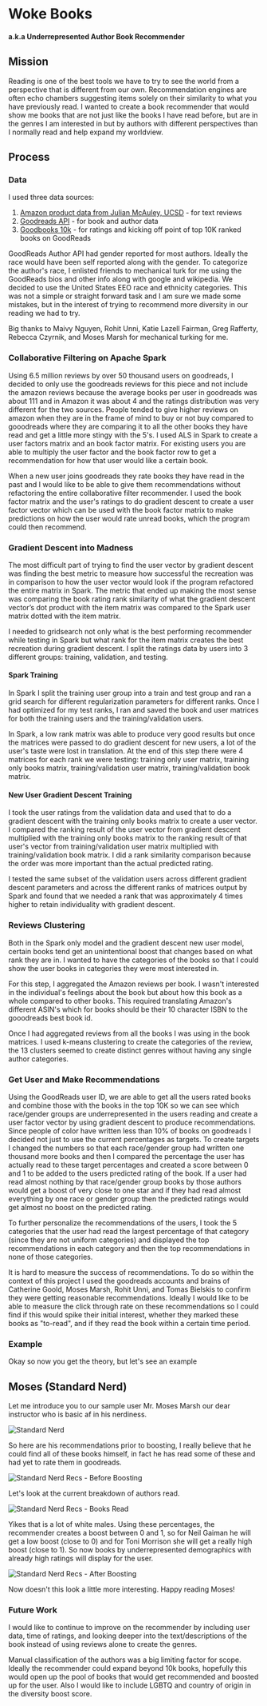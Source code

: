 # Woke Books
#### a.k.a Underrepresented Author Book Recommender

## Mission
Reading is one of the best tools we have to try to see the world from a perspective that is different from our own. Recommendation engines are often echo chambers suggesting items solely on their similarity to what you have previously read. I wanted to create a book recommender that would show me books that are not just like the books I have read before, but are in the genres I am interested in but by authors with different perspectives than I normally read and help expand my worldview.

## Process

### Data
I used three data sources:
1. [Amazon product data from Julian McAuley, UCSD](http://jmcauley.ucsd.edu/data/amazon/) - for text reviews
2. [Goodreads API](https://www.goodreads.com/api/index) - for book and author data
3. [Goodbooks 10k](https://github.com/zygmuntz/goodbooks-10k) - for ratings and kicking off point of top 10K ranked books on GoodReads

GoodReads Author API had gender reported for most authors. Ideally the race would have been self reported along with the gender. To categorize the author's race, I enlisted friends to mechanical turk for me using the GoodReads bios and other info along with google and wikipedia. We decided to use the United States EEO race and ethnicity categories. This was not a simple or straight forward task and I am sure we made some mistakes, but in the interest of trying to recommend more diversity in our reading we had to try.

Big thanks to Maivy Nguyen, Rohit Unni, Katie Lazell Fairman, Greg Rafferty, Rebecca Czyrnik, and Moses Marsh for mechanical turking for me.

### Collaborative Filtering on Apache Spark
Using 6.5 million reviews by over 50 thousand users on goodreads, I decided to only use the goodreads reviews for this piece and not include the amazon reviews because the average books per user in goodreads was about 111 and in Amazon it was about 4 and the ratings distribution was very different for the two sources. People tended to give higher reviews on amazon when they are in the frame of mind to buy or not buy compared to gooodreads where they are comparing it to all the other books they have read and get a little more stingy with the 5's. I used ALS in Spark to create a user factors matrix and an book factor matrix. For existing users you are able to multiply the user factor and the book factor row to get a recommendation for how that user would like a certain book.

When a new user joins goodreads they rate books they have read in the past and I would like to be able to give them recommendations without refactoring the entire collaborative filter recommender. I used the book factor matrix and the user's ratings to do gradient descent to create a user factor vector which can be used with the book factor matrix to make predictions on how the user would rate unread books, which the program could then recommend.

### Gradient Descent into Madness
The most difficult part of trying to find the user vector by gradient descent was finding the best metric to measure how successful the recreation was in comparison to how the user vector would look if the program refactored the entire matrix in Spark. The metric that ended up making the most sense was comparing the book rating rank similarity of what the gradient descent vector’s dot product with the item matrix was compared to the Spark user matrix dotted with the item matrix.

I needed to gridsearch not only what is the best performing recommender while testing in Spark but what rank for the item matrix creates the best recreation during gradient descent. I split the ratings data by users into 3 different groups: training, validation, and testing.

#### Spark Training
In Spark I split the training user group into a train and test group and ran a grid search for different regularization parameters for different ranks. Once I had optimized for my test ranks, I ran and saved the book and user matrices for both the training users and the training/validation users.

In Spark, a low rank matrix was able to produce very good results but once the matrices were passed to do gradient descent for new users, a lot of the user's taste were lost in translation. At the end of this step there were 4 matrices for each rank we were testing: training only user matrix, training only books matrix, training/validation user matrix, training/validation book matrix.

#### New User Gradient Descent Training
I took the user ratings from the validation data and used that to do a gradient descent with the training only books matrix to create a user vector. I compared the ranking result of the user vector from gradient descent multiplied with the training only books matrix to the ranking result of that user's vector from training/validation user matrix multiplied with training/validation book matrix. I did a rank similarity comparison because the order was more important than the actual predicted rating.

I tested the same subset of the validation users across different gradient descent parameters and across the different ranks of matrices output by Spark and found that we needed a rank that was approximately 4 times higher to retain individuality with gradient descent.

### Reviews Clustering
Both in the Spark only model and the gradient descent new user model, certain books tend get an unintentional boost that changes based on what rank they are in. I wanted to have the categories of the books so that I could show the user books in categories they were most interested in.

For this step, I aggregated the Amazon reviews per book. I wasn't interested in the individual's feelings about the book but about how this book as a whole compared to other books. This required translating Amazon's different ASIN's which for books should be their 10 character ISBN to the gooodreads best book id.

Once I had aggregated reviews from all the books I was using in the book matrices. I used k-means clustering to create the categories of the review, the 13 clusters seemed to create distinct genres without having any single author categories.

### Get User and Make Recommendations

Using the GoodReads user ID, we are able to get all the users rated books and combine those with the books in the top 10K so we can see which race/gender groups are underrepresented in the users reading and create a user factor vector by using gradient descent to produce recommendations. Since people of color have written less than 10% of books on goodreads I decided not just to use the current percentages as targets. To create targets I changed the numbers so that each race/gender group had written one thousand more books and then I compared the percentage the user has actually read to these target percentages and created a score between 0 and 1 to be added to the users predicted rating of the book. If a user had read almost nothing by that race/gender group books by those authors would get a boost of very close to one star and if they had read almost everything by one race or gender group then the predicted ratings would get almost no boost on the predicted rating.

To further personalize the recommendations of the users, I took the 5 categories that the user had read the largest percentage of that category (since they are not uniform categories) and displayed the top recommendations in each category and then the top recommendations in none of those categories.

It is hard to measure the success of recommendations. To do so within the context of this project I used the goodreads accounts and brains of Catherine Goold, Moses Marsh, Rohit Unni, and Tomas Bielskis to confirm they were getting reasonable recommendations. Ideally I would like to be able to measure the click through rate on these recommendations so I could find if this would spike their initial interest, whether they marked these books as "to-read", and if they read the book within a certain time period.

### Example

Okay so now you get the theory, but let's see an example

## Moses (Standard Nerd)

Let me introduce you to our sample user Mr. Moses Marsh our dear instructor who is basic af in his nerdiness.

![Standard Nerd](https://github.com/cristined/woke-books/blob/master/img/standard_nerd.png)

So here are his recommendations prior to boosting, I really believe that he could find all of these books himself, in fact he has read some of these and had yet to rate them in goodreads.

![Standard Nerd Recs - Before Boosting](https://github.com/cristined/woke-books/blob/master/img/standard_nerd_recs_before_boosting.png)

Let's look at the current breakdown of authors read.

![Standard Nerd Recs - Books Read](https://github.com/cristined/woke-books/blob/master/img/standard_nerd_books_read.png)

Yikes that is a lot of white males. Using these percentages, the recommender creates a boost between 0 and 1, so for Neil Gaiman he will get a low boost (close to 0) and for Toni Morrison she will get a really high boost (close to 1). So now books by underrepresented demographics with already high ratings will display for the user.

![Standard Nerd Recs - After Boosting](https://github.com/cristined/woke-books/blob/master/img/standard_nerd_recs_after_boosting.png)

Now doesn't this look a little more interesting. Happy reading Moses!

### Future Work
I would like to continue to improve on the recommender by including user data, time of ratings, and looking deeper into the text/descriptions of the book instead of using reviews alone to create the genres.

Manual classification of the authors was a big limiting factor for scope. Ideally the recommender could expand beyond 10k books, hopefully this would open up the pool of books that would get recommended and boosted up for the user. Also I would like to include LGBTQ and country of origin in the diversity boost score.
